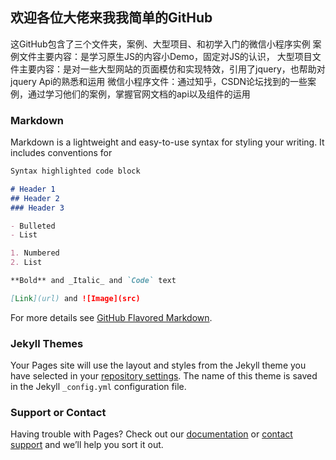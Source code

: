 ## 欢迎各位大佬来我我简单的GitHub

这GitHub包含了三个文件夹，案例、大型项目、和初学入门的微信小程序实例
  案例文件主要内容：是学习原生JS的内容小Demo，固定对JS的认识，
  大型项目文件主要内容：是对一些大型网站的页面模仿和实现特效，引用了jquery，也帮助对jquery Api的熟悉和运用
  微信小程序文件：通过知乎，CSDN论坛找到的一些案例，通过学习他们的案例，掌握官网文档的api以及组件的运用
  
  
 
 

### Markdown

Markdown is a lightweight and easy-to-use syntax for styling your writing. It includes conventions for

```markdown
Syntax highlighted code block

# Header 1
## Header 2
### Header 3

- Bulleted
- List

1. Numbered
2. List

**Bold** and _Italic_ and `Code` text

[Link](url) and ![Image](src)
```

For more details see [GitHub Flavored Markdown](https://guides.github.com/features/mastering-markdown/).

### Jekyll Themes

Your Pages site will use the layout and styles from the Jekyll theme you have selected in your [repository settings](https://github.com/zjydipingxian/learning/settings). The name of this theme is saved in the Jekyll `_config.yml` configuration file.

### Support or Contact

Having trouble with Pages? Check out our [documentation](https://help.github.com/categories/github-pages-basics/) or [contact support](https://github.com/contact) and we’ll help you sort it out.
